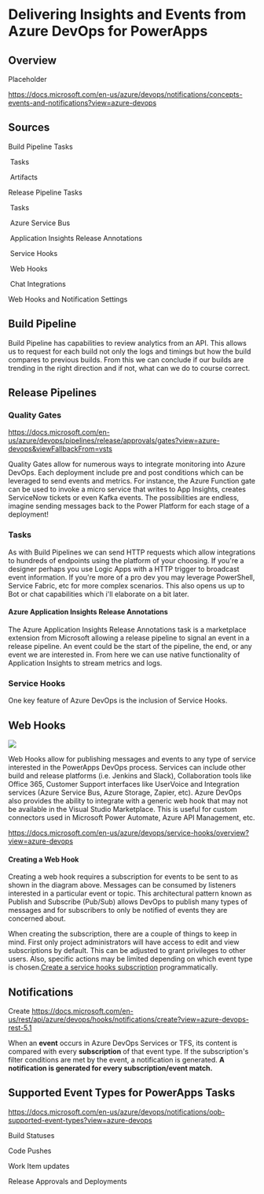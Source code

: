 # Delivering Insights and Events from Azure DevOps for PowerApps

## Overview

Placeholder

https://docs.microsoft.com/en-us/azure/devops/notifications/concepts-events-and-notifications?view=azure-devops

## Sources

Build Pipeline Tasks

​	Tasks

​	Artifacts

Release Pipeline Tasks

​	Tasks

​		Azure Service Bus

​		Application Insights Release Annotations

​	Service Hooks

​		Web Hooks

​		Chat Integrations

Web Hooks and Notification Settings

## Build Pipeline

Build Pipeline has capabilities to review analytics from an API. This allows us to request for each build not only the logs and timings but how the build compares to previous builds. From this we can conclude if our builds are trending in the right direction and if not, what can we do to course correct. 

## Release Pipelines
### Quality Gates
https://docs.microsoft.com/en-us/azure/devops/pipelines/release/approvals/gates?view=azure-devops&viewFallbackFrom=vsts

Quality Gates allow for numerous ways to integrate monitoring into Azure DevOps. Each deployment include pre and post conditions which can be leveraged to send events and metrics. For instance, the Azure Function gate can be used to invoke a micro service that writes to App Insights, creates ServiceNow tickets or even Kafka events. The possibilities are endless, imagine sending messages back to the Power Platform for each stage of a deployment!

### Tasks

As with Build Pipelines we can send HTTP requests which allow integrations to hundreds of endpoints using the platform of your choosing. If you're a designer perhaps you use Logic Apps with a HTTP trigger to broadcast event information. If you're more of a pro dev you may leverage PowerShell, Service Fabric, etc for more complex scenarios. This also opens us up to Bot or chat capabilities which i'll elaborate on a bit later.

#### Azure Application Insights Release Annotations

The Azure Application Insights Release Annotations task is a marketplace extension from Microsoft allowing a release pipeline to signal an event in a release pipeline. An event could be the start of the pipeline, the end, or any event we are interested in. From here we can use native functionality of Application Insights to stream metrics and logs.

### Service Hooks

One key feature of Azure DevOps is the inclusion of Service Hooks.

## Web Hooks

![](https://docs.microsoft.com/en-us/azure/devops/service-hooks/_img/service-hooks.png?view=azure-devops)

Web Hooks allow for publishing messages and events to any type of service interested in the PowerApps DevOps process. Services can include other build and release platforms (i.e. Jenkins and Slack), Collaboration tools like Office 365, Customer Support interfaces like UserVoice and Integration services (Azure Service Bus, Azure Storage, Zapier, etc). Azure DevOps also provides the ability to integrate with a generic web hook that may not be available in the Visual Studio Marketplace. This is useful for custom connectors used in Microsoft Power Automate, Azure API Management, etc.

https://docs.microsoft.com/en-us/azure/devops/service-hooks/overview?view=azure-devops

#### Creating a Web Hook

Creating a web hook requires a subscription for events to be sent to as shown in the diagram above. Messages can be consumed by listeners interested in a particular event or topic. This architectural pattern known as Publish and Subscribe (Pub/Sub) allows DevOps to publish many types of messages and for subscribers to only be notified of events they are concerned about.

When creating the subscription, there are a couple of things to keep in mind. First only project administrators will have access to edit and view subscriptions by default. This can be adjusted to grant privileges  to other users. Also, specific actions may be limited depending on which event type is chosen.[Create a service hooks subscription](https://docs.microsoft.com/en-us/azure/devops/service-hooks/create-subscription?view=azure-devops) programmatically.

## Notifications

Create https://docs.microsoft.com/en-us/rest/api/azure/devops/hooks/notifications/create?view=azure-devops-rest-5.1

When an **event** occurs in Azure DevOps Services or TFS, its content is compared with every **subscription** of that event type. If the subscription's filter conditions are met by the event, a notification is generated. **A notification is generated for every subscription/event match.**

## Supported Event Types for PowerApps Tasks

https://docs.microsoft.com/en-us/azure/devops/notifications/oob-supported-event-types?view=azure-devops

Build Statuses

Code Pushes

Work Item updates

Release Approvals and Deployments